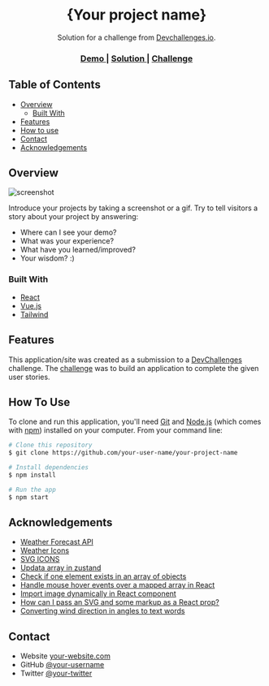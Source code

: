 <!-- Please update value in the {}  -->

<h1 align="center">{Your project name}</h1>

<div align="center">
   Solution for a challenge from  <a href="http://devchallenges.io" target="_blank">Devchallenges.io</a>.
</div>

<div align="center">
  <h3>
    <a href="https://{your-demo-link.your-domain}">
      Demo
    </a>
    <span> | </span>
    <a href="https://{your-url-to-the-solution}">
      Solution
    </a>
    <span> | </span>
    <a href="https://devchallenges.io/challenges/8Y3J4ucAMQpSnYTwwWW8">
      Challenge
    </a>
  </h3>
</div>

<!-- TABLE OF CONTENTS -->

## Table of Contents

- [Overview](#overview)
  - [Built With](#built-with)
- [Features](#features)
- [How to use](#how-to-use)
- [Contact](#contact)
- [Acknowledgements](#acknowledgements)

<!-- OVERVIEW -->

## Overview

![screenshot](https://user-images.githubusercontent.com/16707738/92399059-5716eb00-f132-11ea-8b14-bcacdc8ec97b.png)

Introduce your projects by taking a screenshot or a gif. Try to tell visitors a story about your project by answering:

- Where can I see your demo?
- What was your experience?
- What have you learned/improved?
- Your wisdom? :)

### Built With

<!-- This section should list any major frameworks that you built your project using. Here are a few examples.-->

- [React](https://reactjs.org/)
- [Vue.js](https://vuejs.org/)
- [Tailwind](https://tailwindcss.com/)

## Features

<!-- List the features of your application or follow the template. Don't share the figma file here :) -->

This application/site was created as a submission to a [DevChallenges](https://devchallenges.io/challenges) challenge. The [challenge](https://devchallenges.io/challenges/8Y3J4ucAMQpSnYTwwWW8) was to build an application to complete the given user stories.

## How To Use

<!-- For example: -->

To clone and run this application, you'll need [Git](https://git-scm.com) and [Node.js](https://nodejs.org/en/download/) (which comes with [npm](http://npmjs.com)) installed on your computer. From your command line:

```bash
# Clone this repository
$ git clone https://github.com/your-user-name/your-project-name

# Install dependencies
$ npm install

# Run the app
$ npm start
```

## Acknowledgements

<!-- This section should list any articles or add-ons/plugins that helps you to complete the project. This is optional but it will help you in the future. For example: -->

- [Weather Forecast API](https://www.visualcrossing.com/)
- [Weather Icons](https://github.com/visualcrossing/WeatherIcons)
- [SVG ICONS](https://heroicons.com/)
- [Updata array in zustand](https://javascript.plainenglish.io/using-zustand-and-typescript-to-make-a-to-do-list-in-react-fe4a41e76748)
- [Check if one element exists in an array of objects](https://stackoverflow.com/questions/43519171/check-if-one-element-exists-in-an-array-of-objects?answertab=scoredesc#tab-top)
- [Handle mouse hover events over a mapped array in React](https://stackoverflow.com/questions/67501705/handle-mouse-hover-events-over-a-mapped-array-in-react)
- [Import image dynamically in React component](https://stackoverflow.com/questions/53775936/import-image-dynamically-in-react-component#:~:text=8-,for,-anyone%20looking%20for)
- [How can I pass an SVG and some markup as a React prop?](https://stackoverflow.com/questions/57929557/how-can-i-pass-an-svg-and-some-markup-as-a-react-prop#:~:text=here's%20a%20working%20example%20of%20that%20setup%3A%20)
- [Converting wind direction in angles to text words](https://stackoverflow.com/questions/7490660/converting-wind-direction-in-angles-to-text-words/7490772#:~:text=38-,here,-'s%20a%20javascript)

## Contact

- Website [your-website.com](https://{your-web-site-link})
- GitHub [@your-username](https://{github.com/your-usermame})
- Twitter [@your-twitter](https://{twitter.com/your-username})
